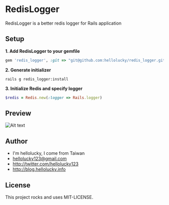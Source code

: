 # RedisLogger

RedisLogger is a better redis logger for Rails application

## Setup

**1. Add RedisLogger to your gemfile**

```ruby
gem 'redis_logger', :git => "git@github.com:hellolucky/redis_logger.git"
```

**2. Generate initializer**

    rails g redis_logger:install

**3. Initialize Redis and specify logger**

```ruby
$redis = Redis.new(:logger => Rails.logger)
```

## Preview

![Alt text](http://blog.hellolucky.info/wp-content/uploads/2012/12/螢幕快照-2012-12-03-下午8.49.19.png)

## Author

* I'm hellolucky, I come from Taiwan
* hellolucky123@gmail.com
* http://twitter.com/hellolucky123
* http://blog.hellolucky.info


## License

This project rocks and uses MIT-LICENSE.